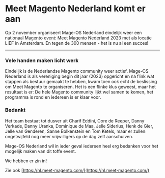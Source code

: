 # Meet Magento Nederland komt er aan

Op 2 november organiseert Mage-OS Nederland eindelijk weer een nationaal Magento event: Meet Magento Nederland 2023 met als locatie LIEF in Amsterdam. En tegen de 300 mensen - het is nu al een succes!

---

### Vele handen maken licht werk
Eindelijk is de Nederlandse Magento community weer actief. Mage-OS Nederland is als vereniging begin dit jaar (2023) opgericht en na flink wat stappen als bestuur gemaakt te hebben, kwam toen ook echt de beslissing om Meet Magento te organiseren. Het is een flinke klus geweest, maar het resultaat is er: De hele Magento community lijkt wel samen te komen, het programma is rond en iedereen is er klaar voor.

### Bedankt
Het team bestaat tot dusver uit Charif Eddini, Core de Reeper, Danny Verkade, Danny Uranka, Dominique de Maa, Jelle Siderius, Henk de Gier, Jelle van Genderen, Sanne Bolkenstein en Tom Ketels, maar er zullen ongetwijfeld nog meer vrijwilligers op de dag zelf aanschuiven. 

Mage-OS Nederland wil in ieder geval iedereen heel erg bedanken voor het mogelijk maken van dit toffe event.

We hebben er zin in!

Zie ook [https://nl.meet-magento.com/](https://nl.meet-magento.com/)

